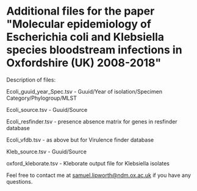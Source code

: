 # Additional files for the paper "Molecular epidemiology of Escherichia coli and Klebsiella species bloodstream infections in Oxfordshire (UK) 2008-2018"

Description of files:

Ecoli_guuid_year_Spec.tsv - Guuid/Year of isolation/Specimen Category/Phylogroup/MLST

Ecoli_source.tsv - Guuid/Source

Ecoli_resfinder.tsv - presence absence matrix for genes in resfinder database

Ecoli_vfdb.tsv - as above but for Virulence finder database

Kleb_source.tsv - Guuid/Source

oxford_kleborate.tsv - Kleborate output file for Klebsiella isolates

Feel free to contact me at samuel.lipworth@ndm.ox.ac.uk if you have any questions.
